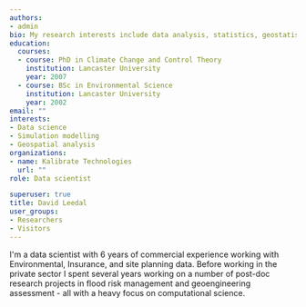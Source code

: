 ```yaml
---
authors:
- admin
bio: My research interests include data analysis, statistics, geostatistics and data visualisation.
education:
  courses:
  - course: PhD in Climate Change and Control Theory
    institution: Lancaster University
    year: 2007
  - course: BSc in Environmental Science
    institution: Lancaster University
    year: 2002
email: ""
interests:
- Data science
- Simulation modelling
- Geospatial analysis
organizations:
- name: Kalibrate Technologies
  url: ""
role: Data scientist

superuser: true
title: David Leedal
user_groups:
- Researchers
- Visitors
---
```


I'm a data scientist with 6 years of commercial experience working with Environmental, Insurance, and site planning data. Before working in the private sector I spent several years working on a number of post-doc research projects in flood risk management and geoengineering assessment - all with a heavy focus on computational science.   

